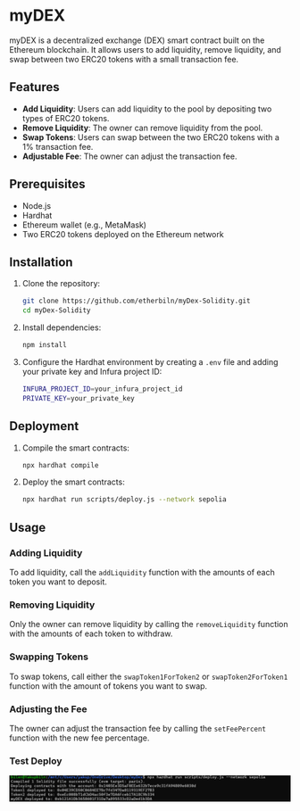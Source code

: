 # myDEX

myDEX is a decentralized exchange (DEX) smart contract built on the Ethereum blockchain. It allows users to add liquidity, remove liquidity, and swap between two ERC20 tokens with a small transaction fee.

## Features

- **Add Liquidity**: Users can add liquidity to the pool by depositing two types of ERC20 tokens.
- **Remove Liquidity**: The owner can remove liquidity from the pool.
- **Swap Tokens**: Users can swap between the two ERC20 tokens with a 1% transaction fee.
- **Adjustable Fee**: The owner can adjust the transaction fee.

## Prerequisites

- Node.js
- Hardhat
- Ethereum wallet (e.g., MetaMask)
- Two ERC20 tokens deployed on the Ethereum network

## Installation

1. Clone the repository:
    ```bash
    git clone https://github.com/etherbiln/myDex-Solidity.git
    cd myDex-Solidity
    ```

2. Install dependencies:
    ```bash
    npm install
    ```

3. Configure the Hardhat environment by creating a `.env` file and adding your private key and Infura project ID:
    ```bash
    INFURA_PROJECT_ID=your_infura_project_id
    PRIVATE_KEY=your_private_key
    ```

## Deployment

1. Compile the smart contracts:
    ```bash
    npx hardhat compile
    ```

2. Deploy the smart contracts:
    ```bash
    npx hardhat run scripts/deploy.js --network sepolia
    ```

## Usage

### Adding Liquidity

To add liquidity, call the `addLiquidity` function with the amounts of each token you want to deposit.

### Removing Liquidity

Only the owner can remove liquidity by calling the `removeLiquidity` function with the amounts of each token to withdraw.

### Swapping Tokens

To swap tokens, call either the `swapToken1ForToken2` or `swapToken2ForToken1` function with the amount of tokens you want to swap.

### Adjusting the Fee

The owner can adjust the transaction fee by calling the `setFeePercent` function with the new fee percentage.

### Test Deploy

![Example](./images/example.png)

